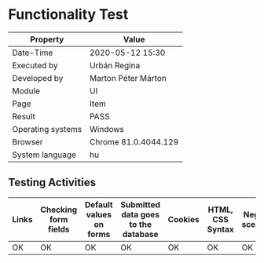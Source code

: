 ﻿# Functionality Test

| Property | Value |
| -- | -- |
| Date-Time | 2020-05-12 15:30 |
| Executed by | Urbán Regina |
|Developed by |Marton Péter Márton|
| Module | UI |
| Page | Item |
| Result |   PASS |
| Operating systems | Windows |
| Browser | Chrome 81.0.4044.129  |
| System language | hu |

## Testing Activities

| Links | Checking form fields | Default values on forms| Submitted data goes to the database | Cookies | HTML, CSS Syntax | Negative scenarios
|--| --|--|--|--|--| --|
|OK | OK| OK |OK|OK| OK |OK|

